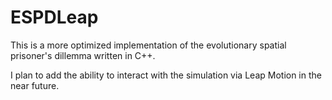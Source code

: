 ESPDLeap
========

This is a more optimized implementation of the evolutionary spatial prisoner's dillemma written in C++.

I plan to add the ability to interact with the simulation via Leap Motion in the near future.
